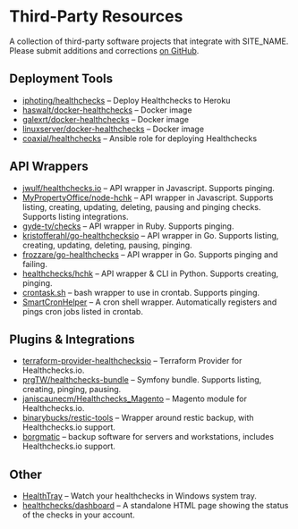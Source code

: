 # Third-Party Resources

A collection of third-party software projects that integrate with SITE_NAME.
Please submit additions and corrections
[on GitHub](https://github.com/healthchecks/healthchecks/issues).

## Deployment Tools

* [iphoting/healthchecks](https://github.com/iphoting/healthchecks/) – Deploy Healthchecks to Heroku
* [haswalt/docker-healthchecks](https://github.com/haswalt/docker-healthchecks) – Docker image
* [galexrt/docker-healthchecks](https://github.com/galexrt/docker-healthchecks) – Docker image
* [linuxserver/docker-healthchecks](https://github.com/linuxserver/docker-healthchecks) – Docker image
* [coaxial/healthchecks](https://galaxy.ansible.com/coaxial/healthchecks) – Ansible role for deploying Healthchecks

## API Wrappers

* [jwulf/healthchecks.io](https://github.com/jwulf/healthchecks.io) – API wrapper in Javascript. Supports pinging.
* [MyPropertyOffice/node-hchk](https://github.com/MyPropertyOffice/node-hchk) –  API wrapper in Javascript. Supports listing, creating, updating, deleting, pausing and pinging checks. Supports listing integrations.
* [gyde-tv/checks](https://github.com/gyde-tv/checks) – API wrapper in Ruby. Supports pinging.
* [kristofferahl/go-healthchecksio](https://github.com/kristofferahl/go-healthchecksio) – API wrapper in Go. Supports listing, creating, updating, deleting, pausing, pinging.
* [frozzare/go-healthchecks](https://github.com/frozzare/go-healthchecks) – API wrapper in Go. Supports pinging and failing.
* [healthchecks/hchk](https://github.com/healthchecks/hchk) – API wrapper & CLI in Python. Supports creating, pinging.
* [crontask.sh](https://github.com/pforret/crontask) – bash wrapper to use in crontab. Supports pinging.
* [SmartCronHelper](https://gitlab.science.ru.nl/bram/sch) – A cron shell wrapper. Automatically registers and pings cron jobs listed in crontab.

## Plugins & Integrations

* [terraform-provider-healthchecksio](https://github.com/kristofferahl/terraform-provider-healthchecksio) – Terraform Provider for Healthchecks.io.
* [prgTW/healthchecks-bundle](https://github.com/prgTW/healthchecks-bundle) – Symfony bundle. Supports listing, creating, pinging, pausing.
* [janiscaunecm/Healthchecks_Magento](https://github.com/janiscaunecm/Healthchecks_Magento) – Magento module for Healthchecks.io.
* [binarybucks/restic-tools](https://github.com/binarybucks/restic-tools) – Wrapper around restic backup, with Healthchecks.io support.
* [borgmatic](https://torsion.org/borgmatic/docs/how-to/monitor-your-backups/#healthchecks-hook) – backup software for servers and workstations, includes Healthchecks.io support.

## Other

* [HealthTray](https://github.com/taylus/HealthTray) – Watch your healthchecks in Windows system tray.
* [healthchecks/dashboard](https://github.com/healthchecks/dashboard) – A standalone HTML page showing the status of the checks in your account.
